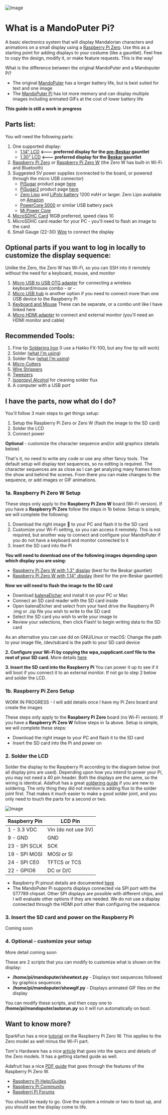![Image](MandoPuterPi.jpg)
# What is a MandoPuter Pi?

A basic electronics system that will display Mandalorian characters and animations on a small display using a [Raspberry Pi Zero](https://www.raspberrypi.org/products/raspberry-pi-zero/). Use this as a starting point for adding displays to your costume (like a gauntlet). Feel free to copy the design, modify it, or make feature requests. This is the way! 

What is the difference between the original MandoPuter and a Mandoputer Pi?
* The original [MandoPuter](https://github.com/Breazile/MandoPuter) has a longer battery life, but is best suited for text and one image
* The [MandoPuter Pi](https://github.com/Breazile/MandoPuterPi) has lot more memory and can display multiple images including animated GIFs at the cost of lower battery life

**This guide is still a work in progress**

## Parts list:

You will need the following parts:

1. One supported display:
    * [1.14" LCD](https://www.adafruit.com/product/4383)  **<--- preferred display for the [pre-Beskar](https://www.etsy.com/listing/751008521/the-mandalorian-bracers?ref=shop_home_active_7&crt=1) gauntlet**
    * [1.30" LCD](https://www.adafruit.com/product/4313)  **<--- preferred display for the [Beskar](https://www.etsy.com/listing/765735752/the-mandalorian-beskar-bracers?ref=shop_home_active_8&crt=1) gauntlet**
2. [Raspberry Pi Zero](https://www.raspberrypi.org/products/raspberry-pi-zero/) or [Raspberry Pi Zero W](https://www.raspberrypi.org/products/raspberry-pi-zero-w/) (the Zero W has built-in Wi-Fi and Bluetooth)
3. Suggested 5V power supplies (connected to the board, or powered through the micro USB connector)
    * [PiSugar](https://www.tindie.com/products/pisugar/pisugar-battery-for-raspberry-pi-zero/) product page [here](https://www.pisugar.com/)
    * [PiSugar2](https://www.tindie.com/products/pisugar/pisugar2-battery-for-raspberry-pi-zero/) product page [here](https://www.pisugar.com/)
    * [Zero Lipo](https://blog.pimoroni.com/zero-lipo/) and [LiPoly battery](https://www.adafruit.com/category/916) 1200 mAH or larger. Zero Lipo available on [Amazon](https://www.amazon.com/gp/product/B01JO2UK3Q/ref=ppx_yo_dt_b_asin_title_o02_s00?ie=UTF8&psc=1)
    * [PowerCore 5000](https://www.anker.com/products/variant/powercore-5000/A1109011) or similar USB battery pack
    * [Mi Power Core](https://www.mi.com/sg/pb10000/)
4. [MicroSDHC Card](https://www.amazon.com/Sandisk-Ultra-Micro-UHS-I-Adapter/dp/B073K14CVB/ref=sr_1_3?dchild=1&keywords=micro+sd+card&nav_sdd=aps&pd_rd_r=1dbc4bbf-5950-4a95-a9fb-50512beec6d8&pd_rd_w=WMNh9&pd_rd_wg=lEGxd&pf_rd_p=f8813af5-8d61-4988-b701-57bd7e498604&pf_rd_r=BJNATXM0ARFX16F2RKS1&qid=1602266511&refinements=p_n_feature_two_browse-bin%3A6518303011&s=pc&sr=1-3) 16GB preferred, speed class 10
5. MicroSDHC card reader for your PC - you'll need to flash an image to the card
6. Small Gauge (22-30) [Wire](https://www.amazon.com/Stranded-Nano-Flexible-Insulated-Electrical/dp/B07DCV7BDD/ref=sr_1_1_sspa?keywords=24+gauge+wire&qid=1577768346&sr=8-1-spons&psc=1&spLa=ZW5jcnlwdGVkUXVhbGlmaWVyPUEzR1IxUzhXVlJRMFoxJmVuY3J5cHRlZElkPUEwMjE2ODM0MTRRSVkyQlBIRTZJSiZlbmNyeXB0ZWRBZElkPUEwNzE2MTQ1UURZTURJT0VDUEMzJndpZGdldE5hbWU9c3BfYXRmJmFjdGlvbj1jbGlja1JlZGlyZWN0JmRvTm90TG9nQ2xpY2s9dHJ1ZQ==) to connect the display

## Optional parts if you want to log in locally to customize the display sequence:
Unlike the Zero, the Zero W has Wi-Fi, so you can SSH into it remotely without the need for a keyboard, mouse, and monitor

1) [Micro USB to USB OTG adapter](https://www.amazon.com/Ksmile%C2%AE-Female-Adapter-SamSung-tablets/dp/B01C6032G0/ref=sr_1_5?dchild=1&keywords=micro+usb+to+usb&qid=1602266728&sr=8-5) for connecting a wireless keyboard/mouse combo - or -
2) [Micro USB hub](https://www.amazon.com/gp/product/B01JL837X8/ref=ppx_yo_dt_b_asin_title_o03_s00?ie=UTF8&psc=1) is another option if you need to connect more than one USB device to the Raspberry Pi
3) [Keyboard and Mouse](https://www.amazon.com/gp/product/B00Z81U3YY/ref=ppx_yo_dt_b_asin_title_o03_s00?ie=UTF8&psc=1) These can be separate, or a combo unit like I have linked here
4) [Micro HDMI adapter](https://www.amazon.com/GearIt-Micro-HDMI-Adapter-Type/dp/B00V5KRF66/ref=sr_1_8?dchild=1&keywords=micro+hdmi+to+hdmi+adapter&qid=1602266935&s=electronics&sr=1-8) to connect and external monitor (you'll need an HDMI monitor and cable)

## Recommended Tools:

1) Fine tip [Soldering Iron](https://www.amazon.com/Hakko-FX888D29BY-ESD-Safe-Digital-Soldering/dp/B00OSM27T8?ref_=ast_bbp_dp) (I use a Hakko FX-100, but any fine tip will work)
2) Solder ([what I'm using](https://www.amazon.com/gp/product/B00FGHTZFI/ref=ppx_yo_dt_b_search_asin_title?ie=UTF8&psc=1))
3) Solder flux ([what I'm using](https://www.amazon.com/gp/product/B01N8ZX7ZQ/ref=ppx_yo_dt_b_search_asin_title?ie=UTF8&psc=1))
4) [Micro Cutters](https://www.amazon.com/gp/product/B0765NMV68/ref=ppx_yo_dt_b_search_asin_title?ie=UTF8&psc=1)
5) [Wire Strippers](https://www.amazon.com/dp/B000XEUPMQ/ref=twister_B07JCDW6X6?_encoding=UTF8&psc=1)
6) [Tweezers](https://www.amazon.com/gp/product/B01MA5CCDO/ref=ppx_yo_dt_b_search_asin_title?ie=UTF8&psc=1)
7) [Isopropyl Alcohol](https://www.amazon.com/gp/product/B005DNQX3C/ref=ppx_yo_dt_b_search_asin_title?ie=UTF8&psc=1) for cleaning solder flux
8) A computer with a USB port

## I have the parts, now what do I do?

You'll follow 3 main steps to get things setup:

1) Setup the Raspberry Pi Zero or Zero W (flash the image to the SD card)
2) Solder the LCD
3) Connect power

**Optional** - customize the character sequence and/or add graphics (details below)

That's it, no need to write any code or use any other fancy tools. The default setup will display text sequences, so no editing is required. The character sequences are as close as I can get analyzing many frames from the show and behind the scenes. From there you can make changes to the sequence, or add images or GIF animations.

### 1a. Raspberry Pi Zero W Setup

These steps only apply to the **Raspberry Pi Zero W** board (Wi-Fi version). If you have a **Raspberry Pi Zero** follow the steps in 1b below. Setup is simple, we will complete the following:
1) Download the right image :floppy_disk: to your PC and flash it to the SD card
2) Customize your Wi-Fi setting, so you can access it remotely. This is not required, but another way to connect and configure your MandoPuter if you do not have a keyboard and monitor connected to it
3) Insert the SD card into the Pi

**You will need to download one of the following images depending upon which display you are using:**

* [Raspberry Pi Zero W with 1.3" display](https://drive.google.com/file/d/1vukrPMTKi5wfDWzsYp8qWlQ3P56h42mr/view?usp=sharing) (best for the Beskar gauntlet)
* [Raspberry Pi Zero W with 1.14" display](https://drive.google.com/file/d/1l98J3hf_Yy0vpeedQ-yXtrtsyNcRdKSh/view?usp=sharing) (best for the pre-Beskar gauntlet)

**Now we will need to flash the image to the SD card**

- Download [balenaEtcher](https://www.balena.io/etcher/) and install it on your PC or Mac
- Connect an SD card reader with the SD card inside
- Open balenaEtcher and select from your hard drive the Raspberry Pi .img or .zip file you wish to write to the SD card
- Select the SD card you wish to write your image to
- Review your selections, then click Flash! to begin writing data to the SD card

As an alternative you can use dd on GNU/Linux or macOS: Change the path to your image file, /dev/sdcard is the path to your SD card device

**2. Configure your Wi-Fi by copying the wpa_supplicant.conf file to the root of your SD card.** More details [here](https://www.raspberrypi.org/documentation/configuration/wireless/headless.md)

**3. Insert the SD card into the Raspberry Pi** You can power it up to see if it will boot if you connect it to an external monitor. If not go to step 2 below and solder the LCD. 

### 1b. Raspberry Pi Zero Setup

WORK IN PROGRESS - I will add details once I have my Pi Zero board and create the images

These steps only apply to the **Raspberry Pi Zero** board (no Wi-Fi version). If you have a **Raspberry Pi Zero W** follow steps in 1a above. Setup is simple, we will complete these steps:
- Download the right image to your PC and flash it to the SD card
- Insert the SD card into the Pi and power on

### 2. Solder the LCD

Solder the display to the Raspberry Pi according to the diagram below (not all display pins are used). Depending upon how you intend to power your Pi, you may not need a 40 pin header. Both the displays are the same, so the wiring is identical. Adafruit has a great [soldering guide](https://learn.adafruit.com/adafruit-guide-excellent-soldering) if you are new to soldering. The only thing they did not mention is adding flux to the solder joint first. That makes it much easier to make a good solder joint, and you only need to touch the parts for a second or two.

![Image](Wiring.png)

Raspberry Pin | LCD Pin
------------ | -------------
1 - 3.3 VDC | Vin (do not use 3V)
9 - GND | GND
23 - SPI SCLK | SCK
19 - SPI MOSI | MOSI or SI
24 - SPI CE0 | TFTCS or TCS
22 - GPIO6 | DC or D/C

* Raspberry Pi pinout details are documented [here](https://pi4j.com/1.2/pins/model-zerow-rev1.html)
* The MandoPuter Pi supports displays connected via SPI port with the ST7789 chipset. Other SPI displays are possible with different chips, and I will evaluate other options if they are needed. We do not use a display connected through the HDMI port other than configuring the sequence.

### 3. Insert the SD card and power on the Raspberry Pi

Coming soon

### 4. Optional - customize your setup

More detail coming soon

These are 2 scripts that you can modify to customize what is shown on the display:
* **/home/pi/mandoputer/showtext.py** - Displays text sequences followed by graphics sequences
* **/home/pi/mandoputer/showgif.py** - Displays animated GIF files on the display

You can modify these scripts, and then copy one to **/home/pi/mandoputer/autorun.py** so it will run automatically on boot.

## Want to know more?

SparkFun has a nice [tutorial](https://learn.sparkfun.com/tutorials/getting-started-with-the-raspberry-pi-zero-wireless/all) on the Raspberry Pi Zero W. This applies to the Zero model as well minus the Wi-Fi part.

Tom's Hardware has a nice [article](https://www.tomshardware.com/features/raspberry-pi-zero) that goes into the specs and details of the Zero models. It has a getting started guide as well.

Adafruit has a nice [PDF guide](https://cdn-learn.adafruit.com/downloads/pdf/introducing-the-raspberry-pi-zero.pdf) that goes through the features of the Raspberry Pi Zero W.

- [Raspberry Pi Help/Guides](https://www.raspberrypi.org/help/)
- [Raspberry Pi Community](https://www.raspberrypi.org/community/)
- [Raspberri Pi Forums](https://www.raspberrypi.org/forums/)

You should be ready to go. Give the system a minute or two to boot up, and you should see the display come to life.
